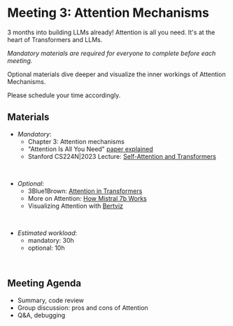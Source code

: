 # Meeting 3: Attention Mechanisms

3 months into building LLMs already! Attention is all you need. It's at the heart of Transformers and LLMs.

*Mandatory materials are required for everyone to complete before each meeting.*

Optional materials dive deeper and visualize the inner workings of Attention Mechanisms.

Please schedule your time accordingly.

## Materials

- *Mandatory*:
  - Chapter 3: Attention mechanisms
  - "Attention Is All You Need" [paper explained](https://www.oxen.ai/blog/arxiv-dives-attention-is-all-you-need)
  - Stanford CS224N|2023 Lecture: [Self-Attention and Transformers](https://www.youtube.com/watch?v=LWMzyfvuehA&list=PLoROMvodv4rMFqRtEuo6SGjY4XbRIVRd4&index=9)  


<br>

- *Optional*:
  - 3Blue1Brown: [Attention in Transformers](https://www.youtube.com/watch?v=eMlx5fFNoYc&ab_channel=3Blue1Brown)
  - More on Attention: [How Mistral 7b Works](https://www.oxen.ai/blog/arxiv-dive-how-to-mistral-7b-works)
  - Visualizing Attention with [Bertviz](https://github.com/jessevig/bertviz?tab=readme-ov-file#-quick-tour)

<br>

- *Estimated workload*:
  - mandatory: 30h
  - optional: 10h

&nbsp;

## Meeting Agenda
- Summary, code review
- Group discussion: pros and cons of Attention
- Q&A, debugging